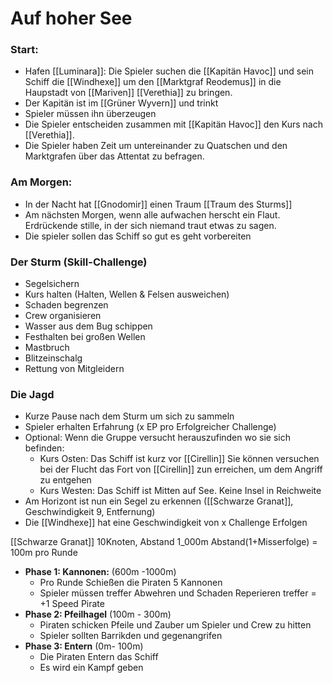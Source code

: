 # Auf hoher See

### Start:
* Hafen [[Luminara]]: Die Spieler suchen die [[Kapitän Havoc]] und sein Schiff die [[Windhexe]] um den [[Marktgraf Reodemus]] in die Haupstadt von [[Mariven]] [[Verethia]] zu bringen.
* Der Kapitän ist im [[Grüner Wyvern]] und trinkt
* Spieler müssen ihn überzeugen
* Die Spieler entscheiden zusammen mit [[Kapitän Havoc]] den Kurs nach [[Verethia]].
* Die Spieler haben Zeit um untereinander zu Quatschen und den Marktgrafen über das Attentat zu befragen.

### Am Morgen:
* In der Nacht hat [[Gnodomir]] einen Traum [[Traum des Sturms]]
* Am nächsten Morgen, wenn alle aufwachen herscht ein Flaut. Erdrückende stille, in der sich niemand traut etwas zu sagen.
* Die spieler sollen das Schiff so gut es geht vorbereiten

### Der Sturm (Skill-Challenge)
* Segelsichern
* Kurs halten (Halten, Wellen & Felsen ausweichen)
* Schaden begrenzen
* Crew organisieren
* Wasser aus dem Bug schippen
* Festhalten bei großen Wellen
* Mastbruch
* Blitzeinschalg
* Rettung von Mitgleidern

### Die Jagd
* Kurze Pause nach dem Sturm um sich zu sammeln
* Spieler erhalten Erfahrung (x EP pro Erfolgreicher Challenge)
* Optional: Wenn die Gruppe versucht herauszufinden wo sie sich befinden:
	* Kurs Osten: Das Schiff ist kurz vor [[Cirellin]] Sie können versuchen bei der Flucht das Fort von [[Cirellin]] zun erreichen, um dem Angriff zu entgehen
	* Kurs Westen: Das Schiff ist Mitten auf See. Keine Insel in Reichweite
* Am Horizont ist nun ein Segel zu erkennen ([[Schwarze Granat]], Geschwindigkeit 9, Entfernung)
* Die [[Windhexe]] hat eine Geschwindigkeit von x Challenge Erfolgen 

[[Schwarze Granat]] 10Knoten, Abstand 1_000m Abstand(1+Misserfolge) = 100m pro Runde
* **Phase 1: Kannonen:** (600m -1000m) 
	* Pro Runde Schießen die Piraten 5 Kannonen
	* Spieler müssen treffer Abwehren und Schaden Reperieren treffer = +1 Speed Pirate
* **Phase 2: Pfeilhagel** (100m - 300m)
	* Piraten schicken Pfeile und Zauber um Spieler und Crew zu hitten
	* Spieler sollten Barrikden und gegenangrifen 
* **Phase 3: Entern** (0m- 100m)
	* Die Piraten Entern das Schiff
	* Es wird ein Kampf geben
